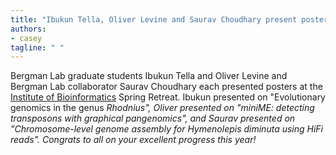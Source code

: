 ```yaml
---
title: "Ibukun Tella, Oliver Levine and Saurav Choudhary present posters at the IOB Retreat"
authors:
- casey
tagline: " "
---
```

Bergman Lab graduate students Ibukun Tella and Oliver Levine and Bergman Lab collaborator Saurav Choudhary each presented posters at the [Institute of Bioinformatics](https://iob.uga.edu/) Spring Retreat. Ibukun presented on "Evolutionary genomics in the genus <em>Rhodnius<em/>", Oliver presented on "miniME: detecting transposons with graphical pangenomics", and Saurav presented on "Chromosome-level genome assembly for <em>Hymenolepis diminuta</em> using HiFi reads". Congrats to all on your excellent progress this year!
